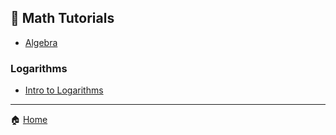 ## 📐 Math Tutorials

- [Algebra](./algebra/tutorials.md)




### Logarithms

- [Intro to Logarithms](./logarithms/1_Intro_to_Logarithms.md)

---

🏠 [Home](./../README.md)